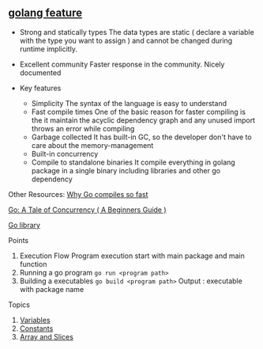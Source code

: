 ## [golang feature](https://go.dev/)

- Strong and statically types
    The data types are static ( declare a variable with the type you want to assign ) and cannot be changed during runtime implicitly. 
- Excellent community
    Faster response in the community.
    Nicely documented

- Key features
    - Simplicity
        The syntax of the language is easy to understand
    - Fast compile times
        One of the basic reason for faster compiling is the it maintain the acyclic dependency graph and any unused import throws an error while compiling
    - Garbage collected
        It has built-in GC, so the developer don't have to care about the memory-management
    - Built-in concurrency
    - Compile to standalone binaries
        It compile everything in golang package in a single binary including libraries and other go dependency 


Other Resources: 
[Why Go compiles so fast ](https://devrajcoder.medium.com/why-go-compiles-so-fast-772435b6bd86)

[Go: A Tale of Concurrency ( A Beginners Guide )](https://medium.com/swlh/go-a-tale-of-concurrency-a-beginners-guide-b8976b26feb)

[Go library](https://pkg.go.dev/std)



Points
1. Execution Flow
    Program execution start with main package and main function
2. Running a go program
    ``` go run <program path> ```
3. Building a executables
    ``` go build <program path> ```
    Output : executable with package name





Topics 

1. [Variables](./notes/variables.md)
2. [Constants](./notes/constant.md)
3. [Array and Slices](./notes/arrayAndSlices.md)